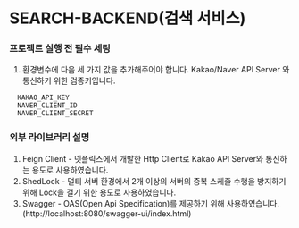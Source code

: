 # SEARCH-BACKEND(검색 서비스)

### 프로젝트 실행 전 필수 세팅
1. 환경변수에 다음 세 가지 값을 추가해주어야 합니다. Kakao/Naver API Server 와 통신하기 위한 검증키입니다.
````
  KAKAO_API_KEY
  NAVER_CLIENT_ID
  NAVER_CLIENT_SECRET
````

### 외부 라이브러리 설명
1. Feign Client - 넷플릭스에서 개발한 Http Client로 Kakao API Server와 통신하는 용도로 사용하였습니다.
2. ShedLock - 멀티 서버 환경에서 2개 이상의 서버의 중복 스케줄 수행을 방지하기 위해 Lock을 걸기 위한 용도로 사용하였습니다.
3. Swagger - OAS(Open Api Specification)를 제공하기 위해 사용하였습니다.(http://localhost:8080/swagger-ui/index.html)
